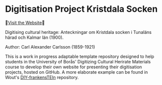 # Digitisation Project Kristdala Socken

🚀[Visit the Website](https://bekun0700.github.io/Digitisation_Kristdala/)🚀

Digitising cultural heritage: Anteckningar om Kristdala socken i Tunaläns härad och Kalmar län (1900).

Author: Carl Alexander Carlsson (1859-1921)

This is a work in progress adaptable template repository designed to help students in the University of Borås' Digitizing Cultural Herirate Materials course to develop their own website for presenting their digitisation projects, hosted on GitHub. A more elaborate example can be found in Wout's [DIY-frankensTEIn](https://woutdln.github.io/DIY-frankensTEIn/index.html) repository.
